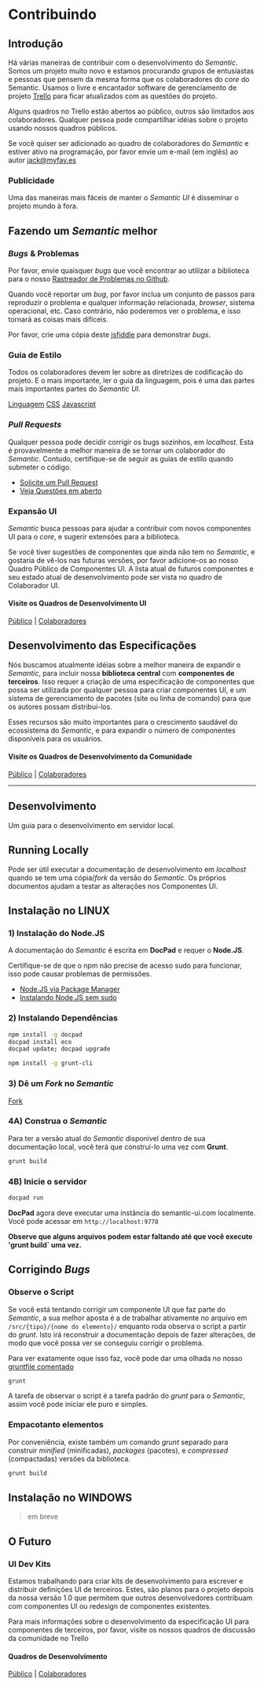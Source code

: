# Contribuindo

## Introdução

Há várias maneiras de contribuir com o desenvolvimento do *Semantic*. Somos um projeto muito novo e estamos procurando grupos de entusiastas e pessoas que pensem da mesma forma que os colaboradores do *core* do Semantic. Usamos o livre e encantador software de gerenciamento de projeto [Trello](https://trello.com/jack148/recommend) para ficar atualizados com as questões do projeto.

Alguns quadros no Trello estão abertos ao público, outros são limitados aos colaboradores. Qualquer pessoa pode compartilhar idéias sobre o projeto usando nossos quadros públicos.

Se você quiser ser adicionado ao quadro de colaboradores do *Semantic* e estiver ativo na programação, por favor envie um e-mail (em inglês) ao autor [jack@myfav.es](mailto:jack@myfav.es)

### Publicidade

Uma das maneiras mais fáceis de manter o *Semantic UI* é disseminar o projeto mundo à fora.

## Fazendo um *Semantic* melhor

### *Bugs* & Problemas

Por favor, envie quaisquer *bugs* que você encontrar ao utilizar a biblioteca para o nosso [Rastreador de Problemas no Github](https://github.com/jlukic/Semantic-UI/issues?state=open).

Quando você reportar um *bug*, por favor inclua um conjunto de passos para reproduzir o problema e qualquer informação relacionada, *browser*, sistema operacional, etc. Caso contrário, não poderemos ver o problema, e isso tornará as coisas mais difíceis.

Por favor, crie uma cópia deste [jsfiddle](http://jsfiddle.net/pMDsH/) para demonstrar *bugs*.

### Guia de Estilo

Todos os colaboradores devem ler sobre as diretrizes de codificação do projeto. E o mais importante, ler o guia da linguagem, pois é uma das partes mais importantes partes do *Semantic UI*.

[Linguagem](http://br.semantic-ui.com/guide/styleguide.html)
[CSS](http://br.semantic-ui.com/guide/cssguide.html)
[Javascript](http://br.semantic-ui.com/guide/javascriptguide.html)

### *Pull Requests*

Qualquer pessoa pode decidir corrigir os bugs sozinhos, em *localhost*. Esta é provavelmente a melhor maneira de se tornar um colaborador do *Semantic*. Contudo, certifique-se de seguir as guias de estilo quando submeter o código.

*   [Solicite um Pull Request](https://github.com/jlukic/Semantic-UI/compare/)
*   [Veja Questões em aberto](https://github.com/jlukic/Semantic-UI/issues?state=open)

### Expansão UI

*Semantic* busca pessoas para ajudar a contribuir com novos componentes UI para o *core*, e sugerir extensões para a biblioteca.

Se você tiver sugestões de componentes que ainda não tem no *Semantic*, e gostaria de vê-los nas futuras versões, por favor adicione-os ao nosso Quadro Público de Componentes UI. A lista atual de futuros componentes e seu estado atual de desenvolvimento pode ser vista no quadro de Colaborador UI.

#### Visite os Quadros de Desenvolvimento UI

[Público](https://trello.com/b/Q8uTLy2T) |
[Colaboradores](https://trello.com/b/yVsh5Rds)

## Desenvolvimento das Especificações

Nós buscamos atualmente idéias sobre a melhor maneira de expandir o *Semantic*, para incluir nossa **biblioteca central** com **componentes de terceiros**. Isso requer a criação de uma especificação de componentes que possa ser utilizada por qualquer pessoa para criar componentes UI, e um sistema de gerenciamento de pacotes (site ou linha de comando) para que os autores possam distribuí-los.

Esses recursos são muito importantes para o crescimento saudável do ecossistema do *Semantic*, e para expandir o número de componentes disponíveis para os usuários.

#### Visite os Quadros de Desenvolvimento da Comunidade

[Público](https://trello.com/b/FZvMsVIM) |
[Colaboradores](https://trello.com/b/eOoZwNBQ)

---

## Desenvolvimento

Um guia para o desenvolvimento em servidor local.

## Running Locally

Pode ser útil executar a documentação de desenvolvimento em *localhost* quando se tem uma cópia/*fork* da versão do *Semantic*. Os próprios documentos ajudam a testar as alterações nos Componentes UI.

## Instalação no LINUX

### 1) Instalação do Node.JS

A documentação do *Semantic* é escrita em **DocPad** e requer o **Node.JS**.

Certifique-se de que o npm não precise de acesso sudo para funcionar, isso pode causar problemas de permissões.

*   [Node.JS via Package Manager](https://github.com/joyent/node/wiki/Installing-Node.js-via-package-manager)
*   [Instalando Node.JS sem sudo](https://gist.github.com/isaacs/579814)

### 2) Instalando Dependências

```bash
npm install -g docpad
docpad install eco
docpad update; docpad upgrade
```

```bash
npm install -g grunt-cli
```

### 3) Dê um *Fork* no *Semantic*

[Fork](https://github.com/jlukic/Semantic-UI/fork)

### 4A) Construa o *Semantic*

Para ter a versão atual do *Semantic* disponível dentro de sua documentação local, você terá que construí-lo uma vez com **Grunt**.

```bash
grunt build
```

### 4B) Inicie o servidor

```bash
docpad run
```

**DocPad** agora deve executar uma instância do semantic-ui.com localmente.
Você pode acessar em `http://localhost:9778`

**Observe que alguns arquivos podem estar faltando até que você execute 'grunt build` uma vez.**

## Corrigindo *Bugs*

### Observe o Script

Se você está tentando corrigir um componente UI que faz parte do *Semantic*, a sua melhor aposta é a de trabalhar ativamente no arquivo em `/src/{tipo}/{nome do elemento}/` enquanto roda observa o script a partir do *grunt*. Isto irá reconstruir a documentação depois de fazer alterações, de modo que você possa ver se conseguiu corrigir o problema.

Para ver exatamente oque isso faz, você pode dar uma olhada no nosso [gruntfile comentado](https://github.com/jlukic/Semantic-UI/blob/master/Gruntfile.js)

```bash
grunt
```

A tarefa de observar o script é a tarefa padrão do *grunt* para o *Semantic*, assim você pode iniciar ele puro e simples.

### Empacotanto elementos

Por conveniência, existe também um comando *grunt* separado para construir *minified* (minificadas), *packages* (pacotes), e *compressed* (compactadas) versões da biblioteca.

```bash
grunt build
```


## Instalação no WINDOWS 

> em breve

## O Futuro

### UI Dev Kits

Estamos trabalhando para criar kits de desenvolvimento para escrever e distribuir definições UI de terceiros. Estes, são planos para o projeto depois da nossa versão 1.0 que permitem que outros desenvolvedores contribuam com componentes UI ou redesign de componentes existentes.

Para mais informações sobre o desenvolvimento da especificação UI para componentes de terceiros, por favor, visite os nossos quadros de discussão da comunidade no Trello

#### Quadros de Desenvolvimento
[Público](https://trello.com/b/FZvMsVIM) |
[Colaboradores](https://trello.com/b/eOoZwNBQ)
